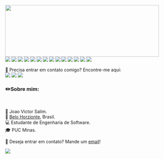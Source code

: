 <p>
  <img align="left" width="490" height="165" src="https://github-readme-stats.vercel.app/api?username=JvSalim&show_icons=true&hide_border=false&line_height=20&title_color=f69673&icon_color=1b93c9&show_owner=true"/>
  <p>
    <img src="https://img.shields.io/badge/Visual_Studio_Code-0078D4?style=for-the-badge&logo=visual%20studio%20code&logoColor=white"/>
    <img src="https://img.shields.io/badge/GitHub-100000?style=for-the-badge&logo=github&logoColor=white"/>
    <img src="https://img.shields.io/badge/GIT-E44C30?style=for-the-badge&logo=git&logoColor=white"/>
    <img src="https://img.shields.io/badge/Overleaf-47A141?style=for-the-badge&logo=Overleaf&logoColor=white"/>
    <img src="https://img.shields.io/badge/Microsoft_Excel-217346?style=for-the-badge&logo=microsoft-excel&logoColor=white"/>
    <img src="https://img.shields.io/badge/HTML-239120?style=for-the-badge&logo=html5&logoColor=white"/>
    <img src="https://img.shields.io/badge/CSS-239120?&style=for-the-badge&logo=css3&logoColor=white"/>
    <img src=" https://img.shields.io/badge/Red%20Hat-EE0000?style=for-the-badge&logo=redhat&logoColor=white"/>
   <img src="https://img.shields.io/badge/MySQL-005C84?style=for-the-badge&logo=mysql&logoColor=white"/>
    <img src="https://img.shields.io/badge/JavaScript-323330?style=for-the-badge&logo=javascript&logoColor=F7DF1E"/>
    <img src="https://img.shields.io/badge/C-00599C?style=for-the-badge&logo=c&logoColor=white"/>
    <img src="https://img.shields.io/badge/Java-ED8B00?style=for-the-badge&logo=openjdk&logoColor=white"/>
    <img src="https://img.shields.io/badge/Bootstrap-563D7C?style=for-the-badge&logo=bootstrap&logoColor=white"/>
    <img src="https://img.shields.io/badge/Spring-6DB33F?style=for-the-badge&logo=spring&logoColor=white"/> 
  </p>
</p>
<p>
  🔎 Precisa entrar em contato comigo? Encontre-me aqui:<br/>
  <a href="https://instagram.com/salimtrad"><img src="https://img.shields.io/badge/Gmail-D14836?style=for-the-badge&logo=gmail&logoColor=white"/></a>
  <a href="https://instagram.com/salimtrad"><img src="https://img.shields.io/badge/instagram-E4405F.svg?style=for-the-badge&logo=instagram&logoColor=white"/></a>
  <a href="https://linkedin.com/in/"><img src="https://img.shields.io/badge/linkedin-0077B5.svg?style=for-the-badge&logo=linkedin&logoColor=white"/></a>
</p>
<h3>✏️Sobre mim:</h3><br/>
<p>
  👨 <bold>Joao Victor Salim</bold>.<br/>
  💼 <a href="https://www.google.com/maps?q=belo+horizonte">Belo Horzionte</a>, Brasil.<br/>
  💻 Estudante de Engenharia de Software.<br/>
  🎓 PUC Minas.
</p>
<p>
  🔗 Deseja entrar em contato? Mande um <a href="">email</a>!
</p>

![](./profile-3d-contrib/profile-green-animate.svg) 

